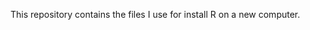 <!-- pandoc README.md -f commonmark -t html -s -o README.html -->
This repository contains the files I use for install R on a new computer.
